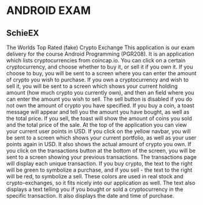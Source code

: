 # ANDROID EXAM

## SchieEX
The Worlds Top Rated (fake) Crypto Exchange
This application is our exam delivery for the course Android Programming (PGR208). It is an application which lists cryptocurrencies from coincap.io. You can click on a certain cryptocurrency, and choose whether to buy it, or sell it if you own it. If you choose to buy, you will be sent to a screen where you can enter the amount of crypto you wish to purchase.
If you own a cryptocurrency and wish to sell it, you will be sent to a screen which shows your current holding amount (how much crypto you currently own), and then an field where you can enter the amount you wish to sell. The sell button is disabled if you do not own the amount of crypto you have specified. If you buy a coin, a toast message will appear and tell you the amount you have bought, as well as the total price. If you sell, the toast will show the amount of coins you sold and the total price of the sale.
At the top of the application you can view your current user points in USD. If you click on the yellow navbar, you will be sent to a screen which shows your current portfolio, as well as your user points again in USD. It also shows the actual amount of crypto you own. If you click on the transactions button at the bottom of the screen, you will be sent to a screen showing your previous transactions.
The transactions page will display each unique transaction. If you buy crypto, the text to the right will be green to symbolize a purchase, and if you sell - the text to the right will be red, to symbolize a sell. These colors are used in real stock and crypto-exchanges, so it fits nicely into our application as well. The text also displays a text telling you if you bought or sold a cryptocurrency in the specific transaction. It also displays the date and time of purchase.
